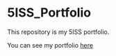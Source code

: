 # 5ISS_Portfolio
This repository is my 5ISS portfolio.

You can see my portfolio [here](https://alievre.github.io/5ISS_Portfolio)